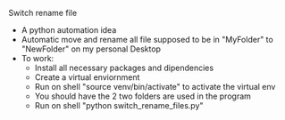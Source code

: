 Switch rename file
- A python automation idea
- Automatic move and rename all file supposed to be in "MyFolder" to "NewFolder" on my personal Desktop
- To work:
	- Install all necessary packages and dipendencies
	- Create a virtual enviornment 
	- Run on shell "source venv/bin/activate" to activate the virtual env
	- You should have the 2 two folders are used in the program
	- Run on shell "python switch_rename_files.py"
